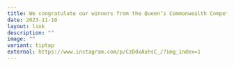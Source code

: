 ```yaml
---
title: We congratulate our winners from the Queen’s Commonwealth Competition
date: 2023-11-10
layout: link
description: ""
image: ""
variant: tiptap
external: https://www.instagram.com/p/CzDdxAohsC_/?img_index=1
---
```

